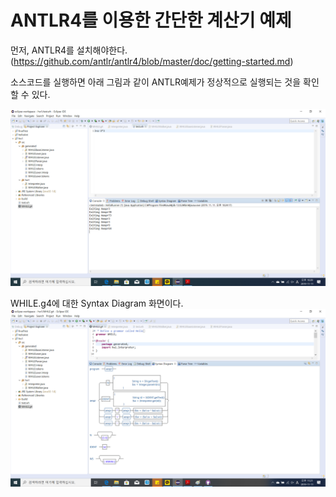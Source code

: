 # ANTLR4를 이용한 간단한 계산기 예제

먼저, ANTLR4를 설치해야한다.
(https://github.com/antlr/antlr4/blob/master/doc/getting-started.md)


소스코드를 실행하면 아래 그림과 같이 ANTLR예제가 정상적으로 실행되는 것을 확인할 수 있다.

![실행화면](./doc/images/실행화면.png)


WHILE.g4에 대한 Syntax Diagram 화면이다.
![Syntax_Diagram](./doc/images/Syntax_Diagram.png)



